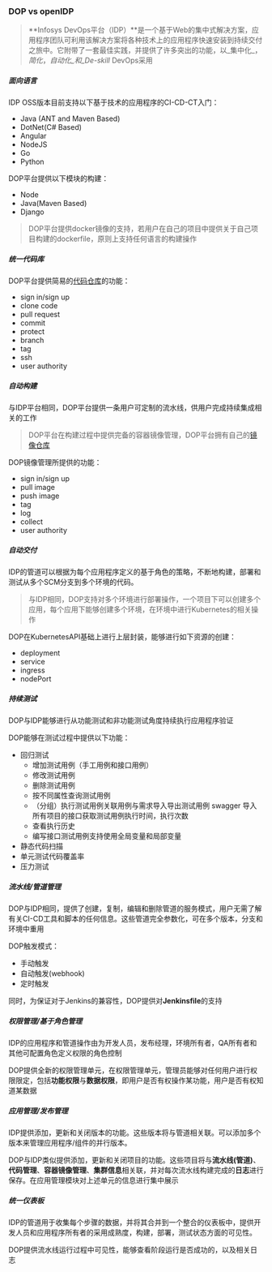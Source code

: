 ### DOP vs openIDP

> **Infosys DevOps平台（IDP）**是一个基于Web的集中式解决方案，应用程序团队可利用该解决方案将各种技术上的应用程序快速安装到持续交付之旅中。它附带了一套最佳实践，并提供了许多突出的功能，以_集中化_，_简化_，_自动化_和_De-skill_ DevOps采用

##### 面向语言

IDP OSS版本目前支持以下基于技术的应用程序的CI-CD-CT入门：

- Java (ANT and Maven Based)
- DotNet(C# Based)
- Angular
- NodeJS
- Go
- Python

DOP平台提供以下模块的构建：

- Node
- Java(Maven Based)
- Django

> DOP平台提供docker镜像的支持，若用户在自己的项目中提供关于自己项目构建的dockerfile，原则上支持任何语言的构建操作

##### 统一代码库

DOP平台提供简易的[代码仓库](http://gitlab.dop.clsaa.com/users/sign_in)的功能：

- sign in/sign up
- clone code
- pull request
- commit
- protect
- branch
- tag
- ssh
- user authority

##### 自动构建

与IDP平台相同，DOP平台提供一条用户可定制的流水线，供用户完成持续集成相关的工作

> DOP平台在构建过程中提供完备的容器镜像管理，DOP平台拥有自己的[镜像仓库](https://registry.dop.clsaa.com/)

DOP镜像管理所提供的功能：

- sign in/sign up
- pull image
- push image
- tag
- log
- collect
- user authority

##### 自动交付

IDP的管道可以根据为每个应用程序定义的基于角色的策略，不断地构建，部署和测试从多个SCM分支到多个环境的代码。

> 与IDP相同，DOP支持对多个环境进行部署操作，一个项目下可以创建多个应用，每个应用下能够创建多个环境，在环境中进行Kubernetes的相关操作

DOP在KubernetesAPI基础上进行上层封装，能够进行如下资源的创建：

- deployment
- service
- ingress
- nodePort

##### 持续测试

DOP与IDP能够进行从功能测试和非功能测试角度持续执行应用程序验证

DOP能够在测试过程中提供以下功能：

- 回归测试
    - 增加测试用例（手工用例和接口用例）
    - 修改测试用例
    - 删除测试用例
    - 按不同属性查询测试用例
    - （分组）执行测试用例关联用例与需求导入导出测试用例 swagger 导入所有项目的接口获取测试用例执行时间，执行次数
    - 查看执行历史
    - 编写接口测试用例支持使用全局变量和局部变量
- 静态代码扫描
- 单元测试代码覆盖率
- 压力测试

##### 流水线/管道管理

DOP与IDP相同，提供了创建，复制，编辑和删除管道的服务模式，用户无需了解有关CI-CD工具和脚本的任何信息。这些管道完全参数化，可在多个版本，分支和环境中重用

DOP触发模式：

- 手动触发
- 自动触发(webhook)
- 定时触发

同时，为保证对于Jenkins的兼容性，DOP提供对**Jenkinsfile**的支持

##### 权限管理/基于角色管理

IDP的应用程序和管道操作由为开发人员，发布经理，环境所有者，QA所有者和其他可配置角色定义权限的角色控制

DOP提供全新的权限管理单元，在权限管理单元，管理员能够对任何用户进行权限限定，包括**功能权限**与**数据权限**，即用户是否有权操作某功能，用户是否有权知道某数据

##### 应用管理/发布管理

IDP提供添加，更新和关闭版本的功能。这些版本将与管道相关联。可以添加多个版本来管理应用程序/组件的并行版本。

DOP与IDP类似提供添加，更新和关闭项目的功能。这些项目将与**流水线(管道)**、**代码管理**、**容器镜像管理**、**集群信息**相关联，并对每次流水线构建完成的**日志**进行保存。在应用管理模块对上述单元的信息进行集中展示

##### 统一仪表板

IDP的管道用于收集每个步骤的数据，并将其合并到一个整合的仪表板中，提供开发人员和应用程序所有者的采用成熟度，构建，部署，测试状态方面的可见性。

DOP提供流水线运行过程中可见性，能够查看阶段运行是否成功的，以及相关日志
